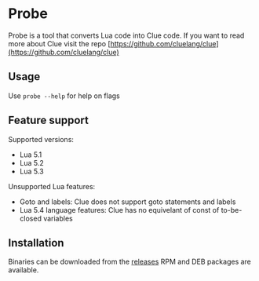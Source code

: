 # Probe

Probe is a tool that converts Lua code into Clue code. If you want to read more about Clue visit the repo [https://github.com/cluelang/clue](https://github.com/cluelang/clue)

## Usage
Use `probe --help` for help on flags

## Feature support
Supported versions:
- Lua 5.1
- Lua 5.2
- Lua 5.3


Unsupported Lua features:
- Goto and labels: Clue does not support goto statements and labels
- Lua 5.4 language features: Clue has no equivelant of const of to-be-closed variables

## Installation
Binaries can be downloaded from the [releases](https://github.com/ClueLang/Clue/releases/latest)
RPM and DEB packages are available.

